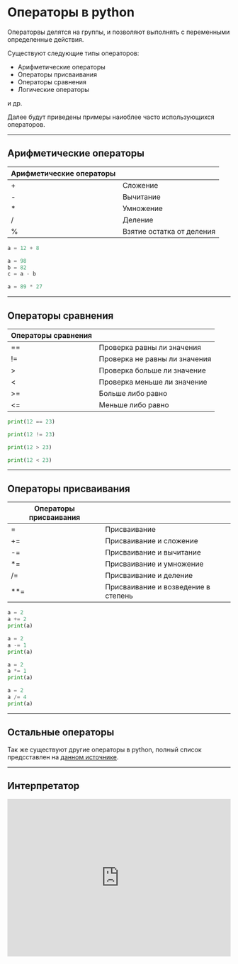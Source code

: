 # Операторы в python

Операторвы делятся на группы, и позволяют выполнять с переменными определенные действия.

Существуют следующие типы операторов:

- Арифметические операторы
- Операторы присваивания
- Операторы сравнения
- Логические операторы

и др.

Далее будут приведены примеры наиоблее часто использующихся операторов.

---

## Арифметические операторы

| Арифметические операторы | |
| ----------- | ----------- |
| + | Сложение |
| - | Вычитание |
| * | Умножение |
| / | Деление |
| % | Взятие остатка от деления |

```python
a = 12 + 8
```

```python
a = 98
b = 82
c = a - b
```

```python
a = 89 * 27
```

---

## Операторы сравнения

| Операторы сравнения | |
| ----------- | ----------- |
| == | Проверка равны ли значения |
| != | Проверка не равны ли значения |
| > | Проверка больше ли значение |
| < | Проверка меньше ли значение |
| >= | Больше либо равно|
| <= | Меньше либо равно |


```python
print(12 == 23)
```

```python
print(12 != 23)
```

```python
print(12 > 23)
```

```python
print(12 < 23)
```

---

## Операторы присваивания

| Операторы присваивания | |
| ----------- | ----------- |
| = | Присваивание |
| += | Присваивание и сложение |
| -= | Присваивание и вычитание |
| *= | Присваивание и умножение |
| /= | Присваивание и деление|
| **= | Присваивание и возведение в степень |


```python
a = 2
a += 2
print(a)
```

```python
a = 2
a -= 1
print(a)
```

```python
a = 2
a *= 1
print(a)
```

```python
a = 2
a /= 4
print(a)
```

---

## Остальные операторы

Так же существуют другие операторы в python, полный список предсставлен на [данном источнике](https://pythonru.com/osnovy/operatory-python).


---

## Интерпретатор

<iframe src="https://trinket.io/embed/python" width="100%" height="356" frameborder="0" marginwidth="0" marginheight="0" allowfullscreen></iframe>